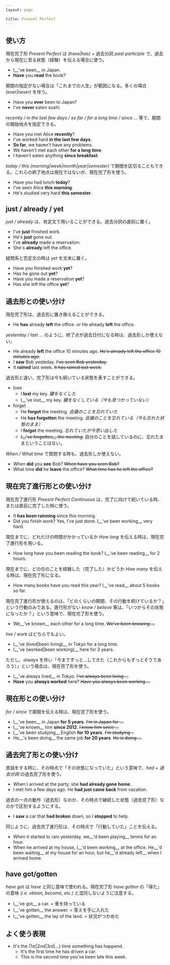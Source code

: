 ```yaml
---
layout: page

title: Present Perfect
---
```


## 使い方

現在完了形 _Present Perfect_ は _(have|has)_ + 過去分詞 _past participle_ で、過去から現在に至る状態（経験）を伝える場合に使う。

* I__'ve been__ in Japan.
* __Have__ you __read__ the book?

期間の指定がない場合は「これまでの人生」が範囲になる。多くの場合 _(ever|never)_ を伴う。

* Have you __ever__ been to Japan?
* I've __never__ eaten sushi.

_recently / in the last few days / so far / for a long time / since ..._ 等で、期間の開始地点を指定できる。

* Have you met Alice __recently__?
* I've worked hard __in the last few days__.
* __So far__, we haven't have any problems.
* We haven't met each other __for a long time__.
* I haven't eaten anything __since breakfast__.

_today / this (morning|week|month|year|semester)_ で期間を区切ることもできる。これらの終了地点は現在ではないが、現在完了形を使う。

* Have you had lunch __today__?
* I've seen Alice __this morning__.
* He's studied very hard __this semester__.

## just / already / yet

_just / already_ は、肯定文で用いることができる。過去分詞の直前に置く。

* I've __just__ finished work.
* He's __just__ gone out.
* I've __already__ made a reservation.
* She's __already__ left the office.

疑問系と否定文の時は _yet_ を文末に置く。

* Have you finished work __yet__?
* Has he gone out __yet__?
* Have you made a reservation __yet__?
* Has she left the office __yet__?

## 過去形との使い分け

現在完了形は、過去形に置き換えることができる。

* He __has__ already __left__ the office. or He already __left__ the office.

_yesterday / last ..._ のように、終了点が過去日付になる時は、過去形しか使えない。

* He already __left__ the office 10 minutes ago. <del>He's already left the office 10 minutes ago.</del>
* I __saw__ Bob yesteday. <del>I've seen Bob yesterday.</del>
* It __rained__ last week. <del>It has rained last week.</del>

過去形と違い、完了形は今も続いている状態を表すことができる。

* lose
  * I __lost__ my key. _鍵をなくした_
  * I__'ve lost__ my key. _鍵をなくしている（今も見つかっていない）_
* forget
  * He __forgot__ the meeting. _会議のことを忘れていた_
  * He __has forgotten__ the meeting. _会議のことを忘れている（今も忘れた状態のまま）_
  * I __forgot__ the meeting. _忘れていたが今思い出した_
  * <del>I__'ve forgotten__ the meeting.</del> 自分のことを話しているのに、忘れたままということはない。

_When / What time_ で質問する時も、過去形しか使えない。

* When __did__ you __see__ Bob? <del>When have you seen Bob?</del>
* What time __did__ he __leave__ the office? <del>What time has he left the office?</del>

## 現在完了進行形との使い分け

現在完了進行形 _Preesnt Perfect Continuous_ は、完了に向けて続いている時、または直前に完了した時に使う。

* It __has been rainning__ since this morning.
* Did you finish work? Yes, I've just done. I__'ve been working__ very hard.

現在までに、どれだけの時間がかかっているか _How long_ を伝える時は、現在完了進行形を用いる。

* How long have you been reading the book? I__'ve been reading__ for 2 hours.

現在までに、どの位のことを経験した（完了した）かどうか _How many_ を伝える時は、現在完了形になる。

* How many books have you read this year? I__'ve read__ about 5 books so far.

現在完了進行形が使えるのは、「どのくらいの期間、その行動を続けているか？」という行動のみである。進行形がない _know / believe_ 等は、「いつからその状態になったか？」という意味で、現在完了形を使う。

* We__'ve known__ each other for a long time. <del>We've been knowing ...</del>

_live / work_ はどちらでもよい。

* I__'ve (lived|been living)__ in Tokyo for a long time.
* I__'ve (worked|been working)__ here for 3 years.

ただし、_always_ を伴い「今までずっと...してきた（これからもずっとそうであろう）」という場合は、現在完了形を使う。

* I__'ve always lived__ in Tokyo. <del>I've always been living ...</del>
* __Have__ you __always worked__ here? <del>Have you always been working ...</del>

## 現在形との使い分け

_for / since_ で期間を伝える時は、現在完了形を使う。

* I__'ve been__ in Japan __for 5 years__. <del>I'm in Japan for ...</del>
* I__'ve known__ him __since 2012__. <del>I know him since ...</del>
* I__'ve been studying__ English __for 10 years__. <del>I'm studying ..</del>
* He__'s been doing__ the same job __for 20 years__. <del>He is doing ...</del>

## 過去完了形との使い分け

昔話をする時に、その時点で「その状態になっていた」という意味で、_had + 過去分詞_ の過去完了形を使う。

* When I arrived at the party, she __had already gone home__.
* I met him a few days ago. He __had just came back__ from vacation.

過去の一点の動作（過去形）なのか、その時点で継続した状態（過去完了形）なのかで区別するようにする。

* I __saw__ a car that __had broken__ down, so I __stopped__ to help.

同じように、過去完了進行形は、その時点で「行動していた」ことを伝える。

* When it started to rain yesterday, we__'d been playing__ tennis for an hour.
* When he arrived at my house, I__'d been working__ at the office. He__'d been waiting__ at my house for an hour, but he__'d already left__ when I arrived home.

## have got/gotten

_have got_ は _have_ と同じ意味で使われる。現在完了形 _have gotten_ の「得た」の意味 _(i.e. obtain, become, etc.)_ と混同しないように注意する。

* I__'ve got__ a car. = 車を持っている
* I__'ve gotten__ the answer. = 答えを手に入れた
* I__'ve gotten__ the lay of the land. = 状況がつかめた

## よく使う表現

* It's the (1st|2nd|3rd|...) time something has happend.
  * It's the first time he has driven a car.
  * This is the second time you've been late this week.

